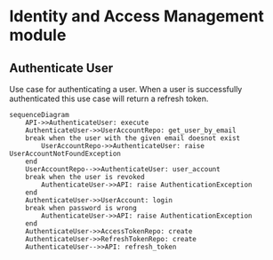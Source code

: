 # Identity and Access Management module

## Authenticate User

Use case for authenticating a user. When a user is successfully authenticated this use case will return a refresh token. 

```mermaid
sequenceDiagram
    API->>AuthenticateUser: execute
    AuthenticateUser->>UserAccountRepo: get_user_by_email
    break when the user with the given email doesnot exist
        UserAccountRepo->>AuthenticateUser: raise UserAccountNotFoundException
    end
    UserAccountRepo-->>AuthenticateUser: user_account
    break when the user is revoked
        AuthenticateUser->>API: raise AuthenticationException
    end
    AuthenticateUser->>UserAccount: login
    break when password is wrong
        AuthenticateUser->>API: raise AuthenticationException
    end
    AuthenticateUser->>AccessTokenRepo: create
    AuthenticateUser->>RefreshTokenRepo: create
    AuthenticateUser-->>API: refresh_token
```
